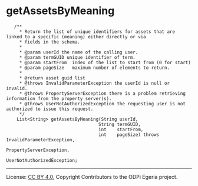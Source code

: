 <!-- SPDX-License-Identifier: CC-BY-4.0 -->
<!-- Copyright Contributors to the ODPi Egeria project 2019. -->

# getAssetsByMeaning

```
   /**
     * Return the list of unique identifiers for assets that are linked to a specific (meaning) either directly or via
     * fields in the schema.
     *
     * @param userId the name of the calling user.
     * @param termGUID unique identifier of term.
     * @param startFrom  index of the list to start from (0 for start)
     * @param pageSize   maximum number of elements to return.
     *
     * @return asset guid list
     * @throws InvalidParameterException the userId is null or invalid.
     * @throws PropertyServerException there is a problem retrieving information from the property server(s).
     * @throws UserNotAuthorizedException the requesting user is not authorized to issue this request.
     */
    List<String> getAssetsByMeaning(String userId,
                                   String termGUID,
                                   int    startFrom,
                                   int    pageSize) throws InvalidParameterException,
                                                           PropertyServerException,
                                                           UserNotAuthorizedException;
```

----
License: [CC BY 4.0](https://creativecommons.org/licenses/by/4.0/),
Copyright Contributors to the ODPi Egeria project.